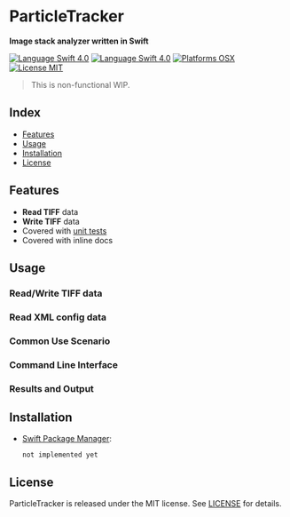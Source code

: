 # ParticleTracker
**Image stack analyzer written in Swift**

[![Language Swift 4.0](https://img.shields.io/badge/Language-Swift%204.0-orange.svg?style=flat)](https://swift.org)
[![Language Swift 4.0](https://img.shields.io/badge/XCode%209%204.0-orange.svg?style=flat)](https://developer.apple.com/xcode/)
[![Platforms OSX](https://img.shields.io/badge/Platforms-OS%20X-lightgray.svg?style=flat)](http://www.apple.com)
[![License MIT](https://img.shields.io/badge/License-MIT-lightgrey.svg?style=flat)](https://github.com/dndydon/ParticleTracker/blob/master/LICENSE.txt)

> This is non-functional WIP.

## Index
- [Features](#features)
- [Usage](#usage)
- [Installation](#installation)
- [License](#license)

## Features
- **Read TIFF** data
- **Write TIFF** data
- Covered with [unit tests](https://github.com/dndydon/ParticleTracker/blob/master/ParticleTests/ParticleTests.swift)
- Covered with inline docs

## Usage

### Read/Write TIFF data

### Read XML config data

### Common Use Scenario

### Command Line Interface

### Results and Output

## Installation

- [Swift Package Manager](https://swift.org/package-manager/):

	```
	not implemented yet
	```


## License
ParticleTracker is released under the MIT license. See [LICENSE](LICENSE.txt) for details.
